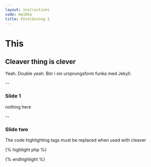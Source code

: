 ```yaml
---
layout: instructions
code: me105a
title: Föreläsning 1
---
```


# This

## Cleaver thing is clever

Yeah. Double yeah. Bör i sin ursprungsform funka med Jekyll. 

--

### Slide 1

nothing here

--

### Slide two

The code highlighting tags must be replaced when used with cleaver

{% highlight php %}
<?php
echo "hej";
?>
{% endhighlight %}
